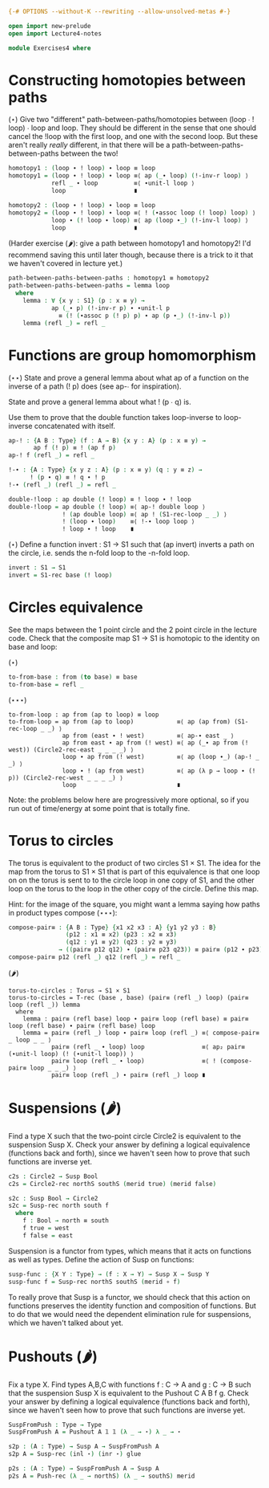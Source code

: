 ```agda
{-# OPTIONS --without-K --rewriting --allow-unsolved-metas #-}

open import new-prelude
open import Lecture4-notes

module Exercises4 where
```

# Constructing homotopies between paths

(⋆) Give two "different" path-between-paths/homotopies between (loop ∙ !
loop) ∙ loop and loop.  They should be different in the sense that one
should cancel the !loop with the first loop, and one with the second
loop.  But these aren't really *really* different, in that there will be
a path-between-paths-between-paths between the two!  

```agda
homotopy1 : (loop ∙ ! loop) ∙ loop ≡ loop
homotopy1 = (loop ∙ ! loop) ∙ loop ≡⟨ ap (_∙ loop) (!-inv-r loop) ⟩
            refl _ ∙ loop          ≡⟨ ∙unit-l loop ⟩
            loop                   ∎

homotopy2 : (loop ∙ ! loop) ∙ loop ≡ loop
homotopy2 = (loop ∙ ! loop) ∙ loop ≡⟨ ! (∙assoc loop (! loop) loop) ⟩
            loop ∙ (! loop ∙ loop) ≡⟨ ap (loop ∙_) (!-inv-l loop) ⟩
            loop                   ∎
```

(Harder exercise (🌶️): give a path between homotopy1 and
homotopy2! I'd recommend saving this until later though, because there
is a trick to it that we haven't covered in lecture yet.)

```agda
path-between-paths-between-paths : homotopy1 ≡ homotopy2
path-between-paths-between-paths = lemma loop
  where
    lemma : ∀ {x y : S1} (p : x ≡ y) →
            ap (_∙ p) (!-inv-r p) ∙ ∙unit-l p
              ≡ (! (∙assoc p (! p) p) ∙ ap (p ∙_) (!-inv-l p))
    lemma (refl _) = refl _
```

# Functions are group homomorphism 

(⋆⋆) State and prove a general lemma about what ap of a function on the
inverse of a path (! p) does (see ap-∙ for inspiration).  

State and prove a general lemma about what ! (p ∙ q) is.  

Use them to prove that the double function takes loop-inverse to
loop-inverse concatenated with itself.

```agda
ap-! : {A B : Type} (f : A → B) {x y : A} (p : x ≡ y) →
       ap f (! p) ≡ ! (ap f p)
ap-! f (refl _) = refl _

!-∙ : {A : Type} {x y z : A} (p : x ≡ y) (q : y ≡ z) →
      ! (p ∙ q) ≡ ! q ∙ ! p
!-∙ (refl _) (refl _) = refl _

double-!loop : ap double (! loop) ≡ ! loop ∙ ! loop
double-!loop = ap double (! loop) ≡⟨ ap-! double loop ⟩
               ! (ap double loop) ≡⟨ ap ! (S1-rec-loop _ _) ⟩
               ! (loop ∙ loop)    ≡⟨ !-∙ loop loop ⟩
               ! loop ∙ ! loop    ∎
```

(⋆) Define a function invert : S1 → S1 such that (ap invert) inverts a path
on the circle, i.e. sends the n-fold loop to the -n-fold loop.  

```agda
invert : S1 → S1
invert = S1-rec base (! loop)
```

# Circles equivalence

See the maps between the 1 point circle and the 2 point circle in the
lecture code.  Check that the composite map S1 → S1
is homotopic to the identity on base and loop:

(⋆) 

```agda
to-from-base : from (to base) ≡ base
to-from-base = refl _
```

(⋆⋆⋆) 

```
to-from-loop : ap from (ap to loop) ≡ loop
to-from-loop = ap from (ap to loop)            ≡⟨ ap (ap from) (S1-rec-loop _ _) ⟩
               ap from (east ∙ ! west)         ≡⟨ ap-∙ east _ ⟩
               ap from east ∙ ap from (! west) ≡⟨ ap (_∙ ap from (! west)) (Circle2-rec-east _ _ _ _) ⟩
               loop ∙ ap from (! west)         ≡⟨ ap (loop ∙_) (ap-! _ _) ⟩
               loop ∙ ! (ap from west)         ≡⟨ ap (λ p → loop ∙ (! p)) (Circle2-rec-west _ _ _ _) ⟩
               loop                            ∎
```

Note: the problems below here are progressively more optional, so if you
run out of time/energy at some point that is totally fine.  

# Torus to circles

The torus is equivalent to the product of two circles S1 × S1.  The idea
for the map from the torus to S1 × S1 that is part of this equivalence
is that one loop on on the torus is sent to to the circle loop in one
copy of S1, and the other loop on the torus to the loop in the other
copy of the circle.  Define this map.  

Hint: for the image of the square, you might want a lemma saying how
paths in product types compose (⋆⋆⋆):

```agda
compose-pair≡ : {A B : Type} {x1 x2 x3 : A} {y1 y2 y3 : B}
                (p12 : x1 ≡ x2) (p23 : x2 ≡ x3)
                (q12 : y1 ≡ y2) (q23 : y2 ≡ y3)
              → ((pair≡ p12 q12) ∙ (pair≡ p23 q23)) ≡ pair≡ (p12 ∙ p23) (q12 ∙ q23) [ (x1 , y1) ≡ (x3 , y3) [ A × B ] ]
compose-pair≡ p12 (refl _) q12 (refl _) = refl _
```

(🌶️)
```
torus-to-circles : Torus → S1 × S1
torus-to-circles = T-rec (base , base) (pair≡ (refl _) loop) (pair≡ loop (refl _)) lemma
  where
    lemma : pair≡ (refl base) loop ∙ pair≡ loop (refl base) ≡ pair≡ loop (refl base) ∙ pair≡ (refl base) loop
    lemma = pair≡ (refl _) loop ∙ pair≡ loop (refl _) ≡⟨ compose-pair≡ _ loop _ _ ⟩
            pair≡ (refl _ ∙ loop) loop                ≡⟨ ap₂ pair≡ (∙unit-l loop) (! (∙unit-l loop)) ⟩
            pair≡ loop (refl _ ∙ loop)                ≡⟨ ! (compose-pair≡ loop _ _ _) ⟩
            pair≡ loop (refl _) ∙ pair≡ (refl _) loop ∎
```

# Suspensions (🌶️)

Find a type X such that the two-point circle Circle2 is equivalent to
the suspension Susp X.  Check your answer by defining a logical
equivalence (functions back and forth), since we haven't seen how to
prove that such functions are inverse yet.

```agda
c2s : Circle2 → Susp Bool
c2s = Circle2-rec northS southS (merid true) (merid false)

s2c : Susp Bool → Circle2
s2c = Susp-rec north south f
  where
    f : Bool → north ≡ south
    f true = west
    f false = east
```

Suspension is a functor from types, which means that it acts on
functions as well as types.  Define the action of Susp on functions:

```agda
susp-func : {X Y : Type} → (f : X → Y) → Susp X → Susp Y
susp-func f = Susp-rec northS southS (merid ∘ f) 
```

To really prove that Susp is a functor, we should check that this action
on functions preserves the identity function and composition of
functions. But to do that we would need the dependent elimination rule
for suspensions, which we haven't talked about yet.

# Pushouts (🌶️)

Fix a type X.  Find types A,B,C with functions f : C → A and g : C → B
such that the suspension Susp X is equivalent to the Pushout C A B f g.
Check your answer by defining a logical equivalence (functions back and
forth), since we haven't seen how to prove that such functions are
inverse yet.

```agda
SuspFromPush : Type → Type
SuspFromPush A = Pushout A 𝟙 𝟙 (λ _ → ⋆) λ _ → ⋆

s2p : (A : Type) → Susp A → SuspFromPush A
s2p A = Susp-rec (inl ⋆) (inr ⋆) glue

p2s : (A : Type) → SuspFromPush A → Susp A
p2s A = Push-rec (λ _ → northS) (λ _ → southS) merid
```

